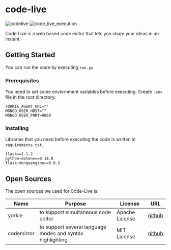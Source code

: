 # code-live

![codelive](https://user-images.githubusercontent.com/41565118/97793511-52514d80-1c30-11eb-86ea-4f26d87c37f7.gif)
![code_live_execution](https://user-images.githubusercontent.com/41565118/97793870-46b45580-1c35-11eb-9faa-c976c7b30f79.gif)

Code Live is a web based code editor that lets you share your ideas in an instant.

## Getting Started

You can run the code by executing `run.py`

### Prerequisites

You need to set some enviornment variables before executing. Create `.env` file in the root directory.

```
YORKIE_AGENT_URL=""
MONGO_USER_HOST=""
MONGO_USER_PORT=0000
```

### Installing

Libraries that you need before executing the code is written in `requirements.txt`.

```
flask==1.1.2
python-dotenv==0.14.0
flask-mongoengine==0.9.5
```

## Open Sources

The open sources we used for Code-Live is:

|Name|Purpose|License|URL|
|------|---|---|---|
|yorkie|to support simultaneous code editor|Apache License|[github](https://github.com/yorkie-team/yorkie-js-sdk)|
|codemirror|to support several language modes and syntax highlighting|MIT License|[github](https://github.com/codemirror/codemirror)|